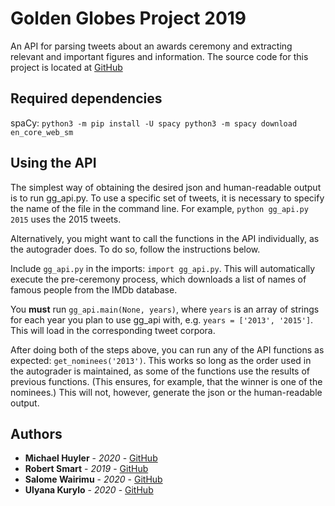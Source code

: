 # Golden Globes Project 2019

An API for parsing tweets about an awards ceremony and extracting relevant and important figures and information.
The source code for this project is located at [GitHub](https://github.com/KobraKid/NLP2019Awards)

## Required dependencies

spaCy:
`python3 -m pip install -U spacy
python3 -m spacy download en_core_web_sm`

## Using the API

The simplest way of obtaining the desired json and human-readable output is to run gg_api.py. To use a specific set of tweets, it is necessary to specify the name of the file in the command line. For example, `python gg_api.py 2015` uses the 2015 tweets.

Alternatively, you might want to call the functions in the API individually, as the autograder does. To do so, follow the instructions below.

Include `gg_api.py` in the imports: `import gg_api.py`. This will automatically execute the pre-ceremony process, which downloads a list of names of famous people from the IMDb database.

You **must** run `gg_api.main(None, years)`, where `years` is an array of strings for each year you plan to use gg_api with, e.g. `years = ['2013', '2015']`. This will load in the corresponding tweet corpora.

After doing both of the steps above, you can run any of the API functions as expected: `get_nominees('2013')`. This works so long as the order used in the autograder is maintained, as some of the functions use the results of previous functions. (This ensures, for example, that the winner is one of the nominees.) This will not, however, generate the json or the human-readable output.

## Authors

* **Michael Huyler** - *2020*  - [GitHub](https://github.com/KobraKid)
* **Robert Smart** - *2019*  - [GitHub](https://github.com/rbrtsmart)
* **Salome Wairimu** - *2020*  - [GitHub](https://github.com/SalomeWairimu)
* **Ulyana Kurylo** - *2020*  - [GitHub](https://github.com/ulyanakurylo)
